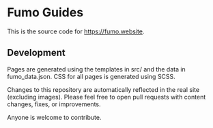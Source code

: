 # Fumo Guides

This is the source code for https://fumo.website.

## Development

Pages are generated using the templates in src/ and the data in fumo_data.json. CSS for all pages is generated
using SCSS.

Changes to this repository are automatically reflected in the real site (excluding images). Please feel free to
open pull requests with content changes, fixes, or improvements.

Anyone is welcome to contribute.